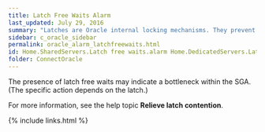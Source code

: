 ```yaml
---
title: ﻿Latch Free Waits Alarm
last_updated: July 29, 2016
summary: "Latches are Oracle internal locking mechanisms. They prevent multiple sessions from updating the same item simultaneously within Oracle shared memory (SGA). If a session needs to acquire a latch that is held by another session, a latch free wait may occur."
sidebar: c_oracle_sidebar
permalink: oracle_alarm_latchfreewaits.html
id: Home.SharedServers.Latch free waits.alarm Home.DedicatedServers.Latch free waits.Alarm
folder: ConnectOracle
---
```



The presence of latch free waits may indicate a bottleneck within the SGA. (The specific action depends on the latch.)

For more information, see the help topic **Relieve latch contention**.

{% include links.html %}
